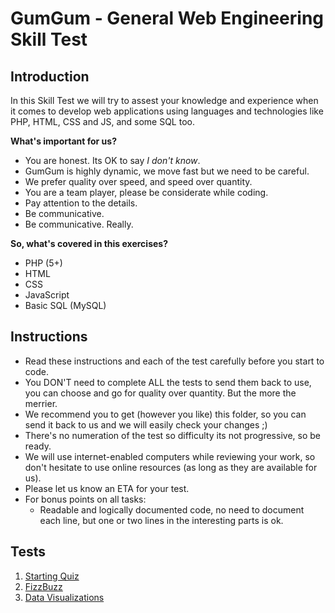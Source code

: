 GumGum - General Web Engineering Skill Test
==========================================

Introduction
------------

In this Skill Test we will try to assest your knowledge and experience when it comes to develop web applications
using languages and technologies like PHP, HTML, CSS and JS, and some SQL too.

**What's important for us?**

- You are honest. Its OK to say _I don't know_.
- GumGum is highly dynamic, we move fast but we need to be careful.
- We prefer quality over speed, and speed over quantity.
- You are a team player, please be considerate while coding.
- Pay attention to the details.
- Be communicative.
- Be communicative. Really.

**So, what's covered in this exercises?**

- PHP (5+)
- HTML
- CSS
- JavaScript
- Basic SQL (MySQL)

Instructions
------------

- Read these instructions and each of the test carefully before you start to code.
- You DON'T need to complete ALL the tests to send them back to use, you can choose and go for quality over quantity. But the more the merrier.
- We recommend you to get (however you like) this folder, so you can send it back to us and we will easily check your changes ;)
- There's no numeration of the test so difficulty its not progressive, so be ready.
- We will use internet-enabled computers while reviewing your work, so don't hesitate to use online resources (as long as they are available for us).
- Please let us know an ETA for your test.
- For bonus points on all tasks:
    + Readable and logically documented code, no need to document each line, but one or two lines in the interesting parts is ok.

Tests
-----

1. [Starting Quiz](./quiz)
2. [FizzBuzz](./fizzbuzz)
3. [Data Visualizations](./data-visualization)
